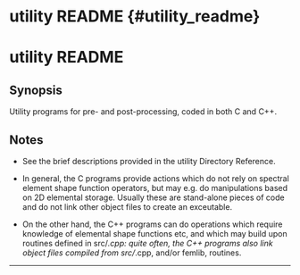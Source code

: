 # utility README {#utility_readme}

utility README
==============

Synopsis
--------
Utility programs for pre- and post-processing, coded in both C and C++.


Notes
-----

* See the brief descriptions provided in the utility Directory Reference.

* In general, the C programs provide actions which do not rely on
  spectral element shape function operators, but may e.g. do
  manipulations based on 2D elemental storage. Usually these are
  stand-alone pieces of code and do not link other object files to
  create an exceutable.

* On the other hand, the C++ programs can do operations which require
  knowledge of elemental shape functions etc, and which may build upon
  routines defined in src/*.cpp: quite often, the C++ programs also
  link object files compiled from src/*.cpp, and/or femlib, routines.

------------------------------------------------------------------------------
